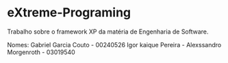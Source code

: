 # eXtreme-Programing
Trabalho sobre o framework XP da matéria de Engenharia de Software.

Nomes:  Gabriel Garcia Couto - 00240526
        Igor kaique Pereira - 
        Alexssandro Morgenroth - 03019540   
